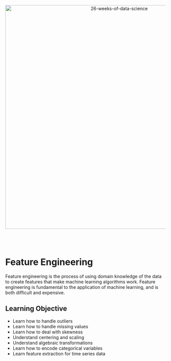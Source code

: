 <p align="center">
  <img src="https://d24cdstip7q8pz.cloudfront.net/t/t20180406174744/content/common/images/26-weeks-of-data-science-banner.jpg" width="700" title="26-weeks-of-data-science">
</p>

<br/><br/>


# Feature Engineering


Feature engineering is the process of using domain knowledge of the data to create features that make machine learning algorithms work. Feature engineering is fundamental to the application of machine learning, and is both difficult and expensive. 


## Learning Objective

  * Learn how to handle outliers
  * Learn how to handle missing values
  * Learn how to deal with skewness
  * Understand centering and scaling
  * Understand algebraic transformations
  * Learn how to encode categorical variables
  * Learn feature extraction for time series data


